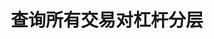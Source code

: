 ---
title: 查询所有交易对杠杆分层
position_number: 5
type: get
description: /v1/public/leverage/bracket/list
parameters:
content_markdown: 注：**此方法不需要签名**
left_code_blocks:
    -
        code_block: "public void getKLine() {\r\n\tString text = HttpUtil.get(URL + \"/data/api/v1/getKLine?market=btc_usdt&type=1min&since=0\");\r\n\tSystem.out.println(text);\r\n}"
        title: Java
        language: java
right_code_blocks:
    -
        code_block: "{\n\t\"error\": {\n\t\t\"code\": \"\",\n\t\t\"msg\": \"\"\n\t},\n\t\"msgInfo\": \"\",\n\t\"result\": [\n\t\t{\n\t\t\t\"leverageBrackets\": [\n\t\t\t\t{\n\t\t\t\t\t\"bracket\": 0,\n\t\t\t\t\t\"maintMarginRate\": 0,\n\t\t\t\t\t\"maxLeverage\": 0,\n\t\t\t\t\t\"maxNominalValue\": 0,\n\t\t\t\t\t\"maxStartMarginRate\": 0,\n\t\t\t\t\t\"minLeverage\": 0,\n\t\t\t\t\t\"startMarginRate\": 0,\n\t\t\t\t\t\"symbol\": \"\"\n\t\t\t\t}\n\t\t\t],\n\t\t\t\"symbol\": \"\"\n\t\t}\n\t],\n\t\"returnCode\": 0\n}"
        title: Response
        language: json
---